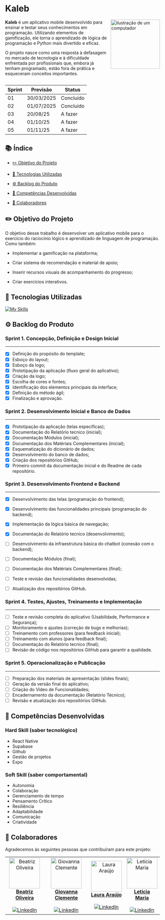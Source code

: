 # Kaleb
 <img src="https://github.com/user-attachments/assets/4d32b458-a34b-46a6-b078-24ce574495f6" alt="ilustração de um computador" min-width="160px" max-width="160px" width="160px" align="right">
 
 <p align="left"> 
 <b>Kaleb</b> é um aplicativo mobile desenvolvido para ensinar e testar seus conhecimentos em programação.
 Utilizando elementos de gamificação, ele torna o aprendizado de lógica de programação e Python mais divertido e eficaz.
   
 O projeto nasce como uma resposta à defasagem no mercado de tecnologia e à dificuldade enfrentada por profissionais que, embora já tenham programado, estão fora de prática e esqueceram conceitos importantes.

 
 </p>

 ##

 | Sprint | Previsão | Status |
 | ------ | -------- | ------ |
 | 01     | 30/03/2025 | Concluído |
 | 02     | 01/07/2025 | Concluído |
 | 03     | 20/08/25   | A fazer |
 | 04     | 01/10/25   | A fazer |
 | 05     | 01/11/25   | A fazer |

 ## 📚 Índice
- [✏️ Objetivo do Projeto](#%EF%B8%8F-objetivo-do-projeto)
  
- [🚀 Tecnologias Utilizadas](#-tecnologias-utilizadas)
  
- [⚙️ Backlog do Produto](#%EF%B8%8F-backlog-do-produto)

- [💪 Competências Desenvolvidas](#-competências-desenvolvidas)
 
- [🤝 Colaboradores](#-colaboradores)


 ## ✏️ Objetivo do Projeto

O objetivo desse trabalho é desenvolver um aplicativo mobile para o exercício do raciocínio lógico e aprendizado de linguagem de programação. Como também: 

- Implementar a gamificação na plataforma; 

- Criar sistema de recomendação e material de apoio; 

- Inserir recursos visuais de acompanhamento do progresso; 

- Criar exercícios interativos. 
 
 ## 🚀 Tecnologias Utilizadas
 
 [![My Skills](https://skillicons.dev/icons?i=react,mysql,supabase,figma,vscode,github)](https://skillicons.dev)
 
 ## ⚙️ Backlog do Produto

 ### Sprint 1. Concepção, Definição e Design Inicial
 ---
 - [x] Definição do propósito do template;
 - [x] Esboço do layout;
 - [x] Esboço da logo;
 - [x] Prototipação da aplicação (fluxo geral do aplicativo);
 - [x] Criação da logo;
 - [x] Escolha de cores e fontes;
 - [x] Identificação dos elementos principais da interface;
-  [x] Definição do método ágil;
 - [x] Finalização e aprovação.

 ### Sprint 2. Desenvolvimento Inicial e Banco de Dados
  ---
 - [x] Prototipação da aplicação (telas específicas);
 - [x] Documentação do Relatório tecnico (inicial);
 - [x] Documentação Módulos (inicial);
-  [x] Documentação dos Matériais Complementares (inicial);
 - [x] Esquematização do dicionário de dados;
 - [x] Desenvolvimento do banco de dados;
 - [x] Criação dos repositórios GitHub;
 - [x] Primeiro commit da documentação inicial e do Readme de cada repositório.

### Sprint 3. Desenvolvimento Frontend e Backend
 ---
- [x] Desenvolvimento das telas (programação do frontend);
- [x] Desenvolvimento das funcionalidades principais (programação do backend);
- [x] Implementação da lógica básica de navegação;
- [x] Documentação do Relatório tecnico (desenvolvimento);
- [ ] Desenvolvimento da infraestrutura básica do chatbot (conexão com o backend);
- [ ] Documentação Módulos (final);
- [ ] Documentação dos Matériais Complementares (final);
- [ ] Teste e revisão das funcionalidades desenvolvidas;
- [ ] Atualização dos repositórios GitHub.

 
### Sprint 4. Testes, Ajustes, Treinamento e Implementação
 ---
- [ ] Teste e revisão completa do aplicativo (Usabilidade, Performance e Segurança);
- [ ] Monitoramento e ajustes (correção de bugs e melhorias);
- [ ] Treinamento com professores (para feedback inicial);
- [ ] Treinamento com alunos (para feedback final);
- [ ] Documentação do Relatório tecnico (final);
- [ ] Revisão de código nos repositórios GitHub para garantir a qualidade.

### Sprint 5. Operacionalização e Publicação
 ---
- [ ] Preparação dos materiais de apresentação (slides finais);
- [ ] Geração da versão final do aplicativo;
- [ ] Criação do Vídeo de Funcionalidades;
- [ ] Encadernamento da documentação (Relatório Técnico);
- [ ] Revisão e atualização dos repositórios GitHub.

## 💪 Competências Desenvolvidas 
### Hard Skill (saber tecnológico)
- React Native
- Supabase
- Github
- Gestão de projetos
- Expo 

### Soft Skill (saber comportamental)
- Autonomia
- Colaboração
- Gerenciamento de tempo
- Pensamento Crítico
- Resiliência
- Adaptabilidade
- Comunicação
- Criatividade

 ## 🤝 Colaboradores
 
 Agradecemos às seguintes pessoas que contribuíram para este projeto:
 
<table>
  <tr>
    <td align="center">
      <a href="https://github.com/beaxx" title="GitHub">
        <img src="https://avatars.githubusercontent.com/u/132356935?v=4" width="100px;" alt="Beatriz Oliveira"/><br>
        <strong>Beatriz Oliveira</strong>
      </a><br><br>
      <a href="https://www.linkedin.com/in/beatriz-oliveira2007/" title="LinkedIn">
        <img src="https://img.shields.io/badge/LinkedIn-0077B5?style=for-the-badge&logo=linkedin&logoColor=white" alt="LinkedIn"/>
      </a>
    </td>
    <td align="center">
      <a href="https://github.com/Gigiovh" title="GitHub">
        <img src="https://avatars.githubusercontent.com/u/132226469?v=4" width="100px;" alt="Giovanna Clemente"/><br>
        <strong>Giovanna Clemente</strong>
      </a><br><br>
      <a href="https://br.linkedin.com/in/giovanna-clemente-2a3209329/" title="LinkedIn">
        <img src="https://img.shields.io/badge/LinkedIn-0077B5?style=for-the-badge&logo=linkedin&logoColor=white" alt="LinkedIn"/>
      </a>
    </td>
    <td align="center">
      <a href="https://github.com/Lale-Araujo" title="GitHub">
        <img src="https://avatars.githubusercontent.com/u/132352942?v=4" width="100px;" alt="Laura Araújo"/><br>
        <strong>Laura Araújo</strong>
      </a><br><br>
      <a href="#" title="LinkedIn">
        <img src="https://img.shields.io/badge/LinkedIn-0077B5?style=for-the-badge&logo=linkedin&logoColor=white" alt="LinkedIn"/>
      </a>
    </td>
    <td align="center">
      <a href="https://github.com/leticiaamaro" title="GitHub">
        <img src="https://avatars.githubusercontent.com/u/101998517?v=4" width="100px;" alt="Letícia Maria"/><br>
        <strong>Letícia Maria</strong>
      </a><br><br>
      <a href="#" title="LinkedIn">
        <img src="https://img.shields.io/badge/LinkedIn-0077B5?style=for-the-badge&logo=linkedin&logoColor=white" alt="LinkedIn"/>
      </a>
    </td>
  </tr>
</table>

